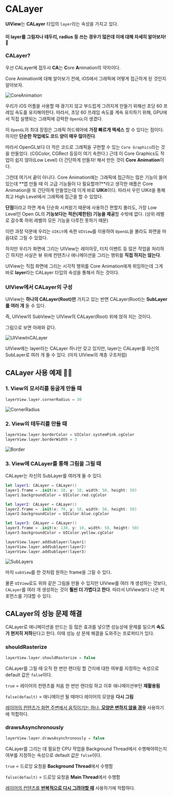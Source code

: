 # CALayer

**UIView**는 **CALayer** 타입의 `layer`라는 속성을 가지고 있다.

#### 이 **layer**를 그림자나 테두리, radius 등 쓰는 경우가 많은데 이에 대해 자세히 알아보자! 🎨

### CALayer?

우선 CALayer에 접두사 **CA**는 **C**ore **A**nimation의 약자이다.

Core Animation에 대해 알아보기 전에, iOS에서 그래픽에 어떻게 접근하게 된 것인지 알아보자.

![CoreAnimation](./images/CoreAnimation.png)

우리가 iOS 어플을 사용할 때 끊기지 않고 부드럽게 그려지게 만들기 위해선 초당 60 프레임 속도를 유지해야한다.
따라서, 초당 60 프레임 속도를 계속 유지하기 위해, GPU에서 직접 실행되는 그래픽에 강력한 `OpenGL`이 생겼다.

이 `OpenGL`의 최대 장점은 그래픽 하드웨어에 **가장 빠르게 엑세스** 할 수 있다는 점이다. 하지만 **단순한 작업에도 코드 양이 매우 많아진다**.

따라서 OpenGL보다 더 적은 코드로 그래픽을 구현할 수 있는 `Core Graphics`라는 것을 만들었다.
(CGColor, CGRect 등등이 여기 속한다.)
근데 이 Core Graphics도 작업이 쉽지 않아(Low Level) 더 간단하게 만들자! 해서 만든 것이 **Core Animation**이다.

그런데 여기서 끝이 아니다. Core Animation에는 그래픽에 접근하는 많은 기능이 들어있는데 **앱 만들 때 이 고급 기능들이 다 필요할까?**라고 생각한 애플은 Core Animation을 또 간단하게 만들었는데 이게 바로 **UIKit**이다. 따라서 우린 UIKit을 통해 최고 High Level에서 그래픽에 접근을 할 수 있었다.

**단점**이라고 하면 계속 단순화 시켜왔기 때문에 사용하긴 편할지 몰라도, 가장 Low Level인 Open GL의 **기능보다는 적은(제한된) 기능을 제공**할 수밖에 없다. (상위 레벨로 갈수록 하위 레벨의 모든 기능을 다루진 못하기 때문)

이런 과정 덕분에 우리는 `UIKit`에 속한 `UIView`를 이용하여 `OpenGL`을 몰라도 화면을 마음대로 그릴 수 있었다.

하지만 우리가 화면에 그리는 UIView는 레이아웃, 터치 이벤트 등 많은 작업을 처리하긴 하지만 사실은 뷰 위에 컨텐츠나 애니메이션을 그리는 행위를 **직접 하지는 않는다**.

UIView는 직접 화면에 그리는 시각적 행위를 Core Animation에게 위임하는데 그게 바로 **layer**라는 CALayer 타입의 속성을 통해서 하는 것이다.

### UIView에서 CALayer의 구성

UIView는 **하나의 CALayer(Root)만** 가지고 있는 반면 CALayer(Root)는 **SubLayer를 여러 개** 둘 수 있다.

즉, UIView의 SubView는 UIView의 CALayer(Root) 위에 얹혀 지는 것이다.

그림으로 보면 아래와 같다.

![UIViewInCALayer](./images/UIViewInCALayer.png)

UIView에는 layer라는 CALayer 하나만 갖고 있지만, layer는 CALayer를 자신의 SubLayer로 여러 개 둘 수 있다. (마치 UIView의 계층 구조처럼)

## CALayer 사용 예제 👩‍💻

### 1. View의 모서리를 둥굴게 만들 때

```swift
layerView.layer.cornerRadius = 30
```

![CornerRadius](./images/CornerRadius.png)

### 2. View의 테두리를 만들 때

```swift
layerView.layer.borderColor = UIColor.systemPink.cgColor
layerView.layer.borderWidth = 3
```

![Border](./images/Border.png)

### 3. View에 CALayer를 통해 그림을 그릴 때

CALayer는 자신의 SubLayer를 여러개 둘 수 있다.

```swift
let layer1: CALayer = CALayer()
layer1.frame = .init(x: 10, y: 10, width: 50, height: 50)
layer1.backgroundColor = UIColor.red.cgColor

let layer2: CALayer = CALayer()
layer2.frame = .init(x: 70, y: 10, width: 50, height: 50)
layer2.backgroundColor = UIColor.blue.cgColor

let layer3: CALayer = CALayer()
layer3.frame = .init(x: 130, y: 10, width: 50, height: 50)
layer3.backgroundColor = UIColor.yellow.cgColor

layerView.layer.addSublayer(layer1)
layerView.layer.addSublayer(layer2)
layerView.layer.addSublayer(layer3)
```

![SubLayers](./images/SubLayers.png)

마치 `subView`를 한 것처럼 원하는 frame을 그릴 수 있다.

물론 `UIView`로도 위와 같은 그림을 만들 수 있지만 UIView를 여러 개 생성하는 것보다, `CALayer`를 여러 개 생성하는 것이 **훨씬 더 가볍다고 한다**. 따라서 UIView보다 나은 퍼포먼스를 기대할 수 있다.

## CALayer의 성능 문제 해결

CALayer로 애니메이션을 만드는 등 많은 효과를 넣으면 성능상에 문제를 일으켜 **속도가 현저히 저하**된다고 한다. 이때 성능 상 문제 해결을 도와주는 프로퍼티가 있다.

### shouldRasterize

```swift
layerView.layer.shouldRasterize = false
```

CALayer를 그릴 때 오직 한 번만 렌더링 할 건지에 대한 여부를 지정하는 속성으로 default 값은 `false`이다.

`true` = 레이어의 컨텐츠를 처음 한 번만 렌더링 하고 이후 애니메이션부턴 **재활용됨**

`false(default)` = 애니메이션 될 때마다 레이어의 모양을 **다시 그림**

<u>레이어의 컨텐츠가 화면 주변에서 움직이기는 하나, **모양은 변하지 않을 경우**</u> 사용하기에 적합하다.

### drawsAsynchronously

```swift
layerView.layer.drawsAsynchronously = false
```

CALayer를 그리는 데 필요한 CPU 작업을 Background Thread에서 수행해야하는지 여부를 지정하는 속성으로 default 값은 `false`이다.

`true` = 드로잉 요청을 **Background Thread**에서 수행함

`false(default)` = 드로잉 요청을 **Main Thread**에서 수행함

<u>레이어의 컨텐츠를 **반복적으로 다시 그려야할 때**</u> 사용하기에 적합하다.
